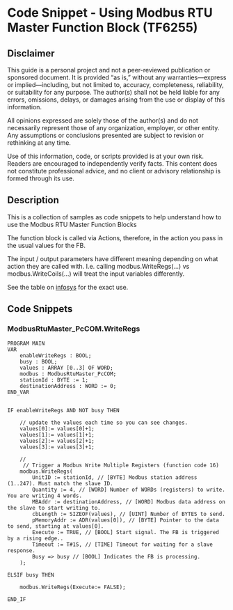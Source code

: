 # Code Snippet - Using Modbus RTU Master Function Block (TF6255)

## Disclaimer

This guide is a personal project and not a peer-reviewed publication or sponsored document. It is provided “as is,” without any warranties—express or implied—including, but not limited to, accuracy, completeness, reliability, or suitability for any purpose. The author(s) shall not be held liable for any errors, omissions, delays, or damages arising from the use or display of this information.

All opinions expressed are solely those of the author(s) and do not necessarily represent those of any organization, employer, or other entity. Any assumptions or conclusions presented are subject to revision or rethinking at any time.

Use of this information, code, or scripts provided is at your own risk. Readers are encouraged to independently verify facts. This content does not constitute professional advice, and no client or advisory relationship is formed through its use.

## Description

This is a collection of samples as code snippets to help understand how to use the Modbus RTU Master Function Blocks

The function block is called via Actions, therefore, in the action you pass in the usual values for the FB.

The input / output parameters have different meaning depending on what action they are called with. I.e. calling modbus.WriteRegs(...) vs modbus.WriteCoils(...) will treat the input variables differently.

See the table on [infosys](https://infosys.beckhoff.com/english.php?content=../content/1033/tf6255_tc3_modbus_rtu/13966844555.html) for the exact use.

## Code Snippets

### ModbusRtuMaster_PcCOM.WriteRegs

```
PROGRAM MAIN
VAR
	enableWriteRegs : BOOL;
	busy : BOOL;
	values : ARRAY [0..3] OF WORD;
	modbus : ModbusRtuMaster_PcCOM;
	stationId : BYTE := 1;
	destinationAddress : WORD := 0;
END_VAR


IF enableWriteRegs AND NOT busy THEN

	// update the values each time so you can see changes.
	values[0]:= values[0]+1;
	values[1]:= values[1]+1;
	values[2]:= values[2]+1;
	values[3]:= values[3]+1;

	//
	 // Trigger a Modbus Write Multiple Registers (function code 16)
    modbus.WriteRegs(
        UnitID := stationId, // [BYTE] Modbus station address (1..247). Must match the slave ID.
        Quantity := 4, // [WORD] Number of WORDs (registers) to write. You are writing 4 words.
        MBAddr := destinationAddress, // [WORD] Modbus data address on the slave to start writing to.
        cbLength := SIZEOF(values),	// [UINT] Number of BYTES to send.
        pMemoryAddr := ADR(values[0]), // [BYTE] Pointer to the data to send, starting at values[0].
        Execute := TRUE, // [BOOL] Start signal. The FB is triggered by a rising edge..
        Timeout := T#1S, // [TIME] Timeout for waiting for a slave response.
        Busy => busy // [BOOL] Indicates the FB is processing.
    );

ELSIF busy THEN

	modbus.WriteRegs(Execute:= FALSE);

END_IF

```
